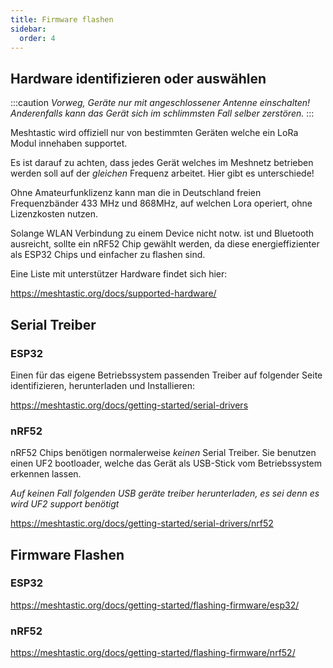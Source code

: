 ```yaml
---
title: Firmware flashen
sidebar:
  order: 4
---
```


## Hardware identifizieren oder auswählen

:::caution
_Vorweg, Geräte nur mit angeschlossener Antenne einschalten! Anderenfalls kann das Gerät sich im schlimmsten Fall selber zerstören._
:::

Meshtastic wird offiziell nur von bestimmten Geräten welche ein LoRa Modul innehaben supportet.

Es ist darauf zu achten, dass jedes Gerät welches im Meshnetz betrieben werden soll auf der _gleichen_ Frequenz arbeitet. Hier gibt es unterschiede!

Ohne Amateurfunklizenz kann man die in Deutschland freien Frequenzbänder 433 MHz und 868MHz, auf welchen Lora operiert, ohne Lizenzkosten nutzen.

Solange WLAN Verbindung zu einem Device nicht notw. ist und Bluetooth ausreicht, sollte ein nRF52 Chip gewählt werden, da diese energieffizienter als ESP32 Chips und einfacher zu flashen sind.

Eine Liste mit unterstützer Hardware findet sich hier:

https://meshtastic.org/docs/supported-hardware/

## Serial Treiber

### ESP32

Einen für das eigene Betriebssystem passenden Treiber auf folgender Seite identifizieren, herunterladen und Installieren:

https://meshtastic.org/docs/getting-started/serial-drivers

### nRF52

nRF52 Chips benötigen normalerweise _keinen_ Serial Treiber. Sie benutzen einen UF2 bootloader, welche das Gerät als USB-Stick vom Betriebssystem erkennen lassen.

_Auf keinen Fall folgenden USB geräte treiber herunterladen, es sei denn es wird UF2 support benötigt_

https://meshtastic.org/docs/getting-started/serial-drivers/nrf52

## Firmware Flashen

### ESP32

https://meshtastic.org/docs/getting-started/flashing-firmware/esp32/

### nRF52

https://meshtastic.org/docs/getting-started/flashing-firmware/nrf52/
